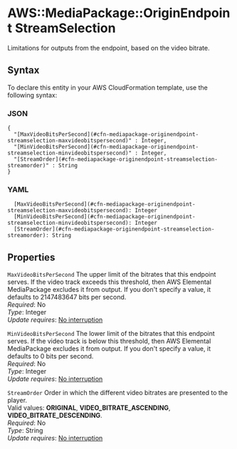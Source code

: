 # AWS::MediaPackage::OriginEndpoint StreamSelection<a name="aws-properties-mediapackage-originendpoint-streamselection"></a>

Limitations for outputs from the endpoint, based on the video bitrate\. 

## Syntax<a name="aws-properties-mediapackage-originendpoint-streamselection-syntax"></a>

To declare this entity in your AWS CloudFormation template, use the following syntax:

### JSON<a name="aws-properties-mediapackage-originendpoint-streamselection-syntax.json"></a>

```
{
  "[MaxVideoBitsPerSecond](#cfn-mediapackage-originendpoint-streamselection-maxvideobitspersecond)" : Integer,
  "[MinVideoBitsPerSecond](#cfn-mediapackage-originendpoint-streamselection-minvideobitspersecond)" : Integer,
  "[StreamOrder](#cfn-mediapackage-originendpoint-streamselection-streamorder)" : String
}
```

### YAML<a name="aws-properties-mediapackage-originendpoint-streamselection-syntax.yaml"></a>

```
  [MaxVideoBitsPerSecond](#cfn-mediapackage-originendpoint-streamselection-maxvideobitspersecond): Integer
  [MinVideoBitsPerSecond](#cfn-mediapackage-originendpoint-streamselection-minvideobitspersecond): Integer
  [StreamOrder](#cfn-mediapackage-originendpoint-streamselection-streamorder): String
```

## Properties<a name="aws-properties-mediapackage-originendpoint-streamselection-properties"></a>

`MaxVideoBitsPerSecond`  <a name="cfn-mediapackage-originendpoint-streamselection-maxvideobitspersecond"></a>
The upper limit of the bitrates that this endpoint serves\. If the video track exceeds this threshold, then AWS Elemental MediaPackage excludes it from output\. If you don't specify a value, it defaults to 2147483647 bits per second\.   
*Required*: No  
*Type*: Integer  
*Update requires*: [No interruption](https://docs.aws.amazon.com/AWSCloudFormation/latest/UserGuide/using-cfn-updating-stacks-update-behaviors.html#update-no-interrupt)

`MinVideoBitsPerSecond`  <a name="cfn-mediapackage-originendpoint-streamselection-minvideobitspersecond"></a>
The lower limit of the bitrates that this endpoint serves\. If the video track is below this threshold, then AWS Elemental MediaPackage excludes it from output\. If you don't specify a value, it defaults to 0 bits per second\.   
*Required*: No  
*Type*: Integer  
*Update requires*: [No interruption](https://docs.aws.amazon.com/AWSCloudFormation/latest/UserGuide/using-cfn-updating-stacks-update-behaviors.html#update-no-interrupt)

`StreamOrder`  <a name="cfn-mediapackage-originendpoint-streamselection-streamorder"></a>
Order in which the different video bitrates are presented to the player\.  
Valid values: **ORIGINAL**, **VIDEO\_BITRATE\_ASCENDING**, **VIDEO\_BITRATE\_DESCENDING**\.  
*Required*: No  
*Type*: String  
*Update requires*: [No interruption](https://docs.aws.amazon.com/AWSCloudFormation/latest/UserGuide/using-cfn-updating-stacks-update-behaviors.html#update-no-interrupt)